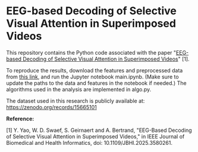# EEG-based Decoding of Selective Visual Attention in Superimposed Videos

This repository contains the Python code associated with the paper "[EEG-based Decoding of Selective Visual Attention in Superimposed Videos](https://ieeexplore.ieee.org/abstract/document/11037540)" [1].

To reproduce the results, download the features and preprocessed data from [this link](https://drive.google.com/file/d/1snerQuJ60Iysy1xwNAxV7dHAmBu-kpmT/view?usp=sharing), and run the Jupyter notebook main.ipynb. (Make sure to update the paths to the data and features in the notebook if needed.) The algorithms used in the analysis are implemented in algo.py.

The dataset used in this research is publicly available at: https://zenodo.org/records/15665101


**Reference:**

[1] Y. Yao, W. D. Swaef, S. Geirnaert and A. Bertrand, "EEG-Based Decoding of Selective Visual Attention in Superimposed Videos," in IEEE Journal of Biomedical and Health Informatics, doi: 10.1109/JBHI.2025.3580261.

